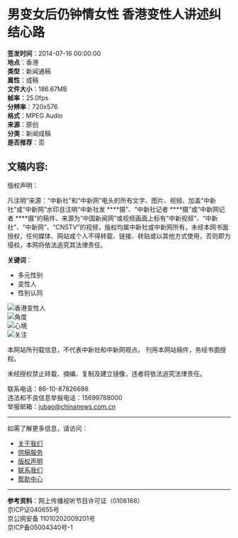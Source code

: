 # 男变女后仍钟情女性 香港变性人讲述纠结心路

**签发时间**：2014-07-16 00:00:00  
**地点**：香港  
**类型**：新闻通稿  
**属性**：成稿  
**文件大小**：186.67MB  
**帧率**：25.0fps  
**分辨率**：720x576  
**格式**：MPEG Audio  
**来源**：原创  
**分类**：新闻成稿  
**是否推荐**：否  

## 文稿内容:

版权声明：

凡注明“来源：“中新社”和“中新网”电头的所有文字、图片、视频、加盖“中新社”或“中新网”水印且注明“中新社发 ****摄”、“中新社记者 ****摄”或“中新网记者 ****摄”的稿件、来源为“中国新闻网”或视频画面上标有“中新视频”、“中新社”、“中新网”、“CNSTV”的视频，版权均属中新社或中新网所有，未经本网书面授权，任何媒体、网站或个人不得转载、链接、转贴或以其他方式使用，否则即为侵权，本网将依法追究其法律责任。

**关键词**：

- 多元性别
- 变性人
- 性别认同

![香港变性人](../../image/cart.png)  
![角度](../../image/user.png)  
![心境](../../image/collect.png)  
![关注](../../image/soliciting_contributions.png)  

本网站所刊载信息，不代表中新社和中新网观点。 刊用本网站稿件，务经书面授权。

未经授权禁止转载、摘编、复制及建立镜像，违者将依法追究法律责任。  

联系电话：86-10-87826688  
违法和不良信息举报电话：15699788000  
举报邮箱：jubao@chinanews.com.cn  

***  
如需了解更多信息，请访问：  

- [关于我们](/views/aboutus/aboutus.html)  
- [供稿服务](/views/aboutus/service.html)  
- [版权声明](/views/aboutus/copyright.html)  
- [联系我们](/views/aboutus/contact.html)  
- [帮助中心](/views/aboutus/helper.html)  

***  
**参考资料**：网上传播视听节目许可证（0106168）  
京ICP证040655号  
京公网安备 11010202009201号  
京ICP备05004340号-1  